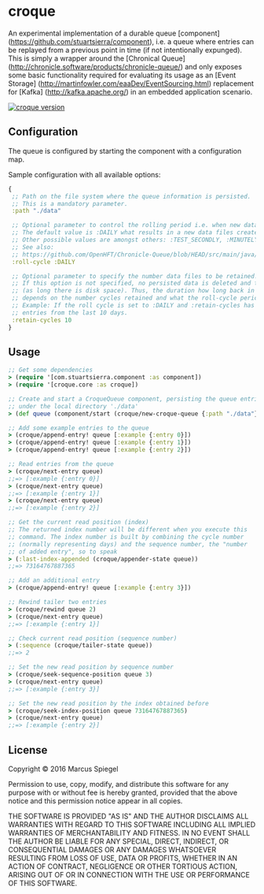 # croque

An experimental implementation of a durable queue [component] (https://github.com/stuartsierra/component), i.e. a queue where entries can be replayed from a
previous point in time (if not intentionally expunged). This is simply a wrapper around the [Chronical Queue] (http://chronicle.software/products/chronicle-queue/) and only
exposes some basic functionality required for evaluating its usage as an [Event Storage] (http://martinfowler.com/eaaDev/EventSourcing.html) replacement for [Kafka]
(http://kafka.apache.org/) in an embedded application scenario.


[![croque version](http://clojars.org/croque/latest-version.svg)](http://clojars.org/croque)


## Configuration

The queue is configured by starting the component with a configuration map.

Sample configuration with all available options:
```clj
{
 ;; Path on the file system where the queue information is persisted.
 ;; This is a mandatory parameter.
 :path "./data"

 ;; Optional parameter to control the rolling period i.e. when new data files are created.
 ;; The default value is :DAILY what results in a new data files created every day.
 ;; Other possible values are amongst others: :TEST_SECONDLY, :MINUTELY, :HOURLY.
 ;; See also:
 ;; https://github.com/OpenHFT/Chronicle-Queue/blob/HEAD/src/main/java/net/openhft/chronicle/queue/RollCycles.java
 :roll-cycle :DAILY

 ;; Optional parameter to specify the number data files to be retained. Older cycle files are deleted.
 ;; If this option is not specified, no persisted data is deleted and the history is kept forever
 ;; (as long there is disk space). Thus, the duration how long back in time the queue can replayed  
 ;; depends on the number cycles retained and what the roll-cycle period is configured.
 ;; Example: If the roll cycle is set to :DAILY and :retain-cycles has the value 10, the queue will keep
 ;; entries from the last 10 days.
 :retain-cycles 10
}
```

## Usage

```clj
;; Get some dependencies
> (require '[com.stuartsierra.component :as component])
> (require '[croque.core :as croque])

;; Create and start a CroqueQueue component, persisting the queue entries
;; under the local directory './data'
> (def queue (component/start (croque/new-croque-queue {:path "./data"})))

;; Add some example entries to the queue
> (croque/append-entry! queue [:example {:entry 0}])
> (croque/append-entry! queue [:example {:entry 1}])
> (croque/append-entry! queue [:example {:entry 2}])

;; Read entries from the queue
> (croque/next-entry queue)
;;=> [:example {:entry 0}]
> (croque/next-entry queue)
;;=> [:example {:entry 1}]
> (croque/next-entry queue)
;;=> [:example {:entry 2}]

;; Get the current read position (index)
;; The returned index number will be different when you execute this
;; command. The index number is built by combining the cycle number
;; (normally representing days) and the sequence number, the "number
;; of added entry", so to speak
> (:last-index-appended (croque/appender-state queue))
;;=> 73164767887365

;; Add an additional entry
> (croque/append-entry! queue [:example {:entry 3}])

;; Rewind tailer two entries
> (croque/rewind queue 2)
> (croque/next-entry queue)
;;=> [:example {:entry 1}]

;; Check current read position (sequence number)
> (:sequence (croque/tailer-state queue))
;;=> 2

;; Set the new read position by sequence number
> (croque/seek-sequence-position queue 3)
> (croque/next-entry queue)
;;=> [:example {:entry 3}]

;; Set the new read position by the index obtained before
> (croque/seek-index-position queue 73164767887365)
> (croque/next-entry queue)
;;=> [:example {:entry 2}]

```


## License

Copyright © 2016 Marcus Spiegel

Permission to use, copy, modify, and distribute this software for any purpose with or without fee is hereby granted,
provided that the above notice and this permission notice appear in all copies.

THE SOFTWARE IS PROVIDED "AS IS" AND THE AUTHOR DISCLAIMS ALL WARRANTIES WITH REGARD TO THIS SOFTWARE INCLUDING ALL
IMPLIED WARRANTIES OF MERCHANTABILITY AND FITNESS. IN NO EVENT SHALL THE AUTHOR BE LIABLE FOR ANY SPECIAL, DIRECT,
INDIRECT, OR CONSEQUENTIAL DAMAGES OR ANY DAMAGES WHATSOEVER RESULTING FROM LOSS OF USE, DATA OR PROFITS, WHETHER
IN AN ACTION OF CONTRACT, NEGLIGENCE OR OTHER TORTIOUS ACTION, ARISING OUT OF OR IN CONNECTION WITH THE USE OR
PERFORMANCE OF THIS SOFTWARE.
